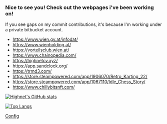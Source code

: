 ### Nice to see you! Check out the webpages i've been working on!

If you see gaps on my commit contributions, it's because I'm working under a private bitbucket account.

- https://www.wien.gv.at/infodat/
- https://www.wienholding.at/
- https://vorteilsclub.wien.at/
- https://www.chainopedia.com/
- https://highnetcv.xyz/
- https://app.sandclock.org/
- https://trmd3.com/
- https://store.steampowered.com/app/1906070/Retro_Karting_22/
- https://store.steampowered.com/app/1067110/Idle_Chess_Story/
- https://www.chillybitsnft.com/

[![Highnet's GitHub stats](https://github-readme-stats.vercel.app/api?username=highnet)](https://github.com/anuraghazra/github-readme-stats)

[![Top Langs](https://github-readme-stats.vercel.app/api/top-langs/?username=highnet&layout=compact)](https://github.com/anuraghazra/github-readme-stats)


[Config](https://github.com/highnet/config)
